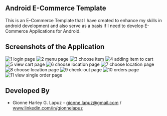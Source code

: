 ## Android E-Commerce Template
This is an E-Commerce Template that I have created to enhance my skills in android development and also serve as a basis if I need to 
develop E-Commerce Applications for Android.

## Screenshots of the Application
![1 login page](https://user-images.githubusercontent.com/33053218/32030713-73130eac-ba2f-11e7-990a-e6c76d7df948.png)
![2 menu page](https://user-images.githubusercontent.com/33053218/32032065-c73b1cba-ba37-11e7-84c2-6586d8c5120f.png)
![3 choose item](https://user-images.githubusercontent.com/33053218/32032070-c90e7852-ba37-11e7-8b60-231289cfabe3.png)
![4 adding item to cart](https://user-images.githubusercontent.com/33053218/32032071-cadc6eaa-ba37-11e7-9e81-c8fd12c48654.png)
![5 view cart page](https://user-images.githubusercontent.com/33053218/32032072-cc3335d6-ba37-11e7-901b-1f43b5410093.png)
![6 choose location page](https://user-images.githubusercontent.com/33053218/32032073-cf0ff8b6-ba37-11e7-99fe-07a8f6d80059.png)
![7 choose location page](https://user-images.githubusercontent.com/33053218/32032076-d161f6e6-ba37-11e7-8d26-f52c7f3635a6.png)
![8 choose location page](https://user-images.githubusercontent.com/33053218/32032079-d2cee50c-ba37-11e7-94a7-9b5571598600.png)
![9 check-out page](https://user-images.githubusercontent.com/33053218/32032080-d4605be4-ba37-11e7-959f-1b083779d5a9.png)
![10 orders page](https://user-images.githubusercontent.com/33053218/32032084-d67d5c2e-ba37-11e7-867d-6448ccde9e98.png)
![11 view single order page](https://user-images.githubusercontent.com/33053218/32032086-d7cd2a0a-ba37-11e7-9bbc-1209b2ca0a9c.png)


## Developed By
- Gionne Harley G. Lapuz - gionne.lapuz@gmail.com / www.linkedin.com/in/gionnelapuz
  
  
